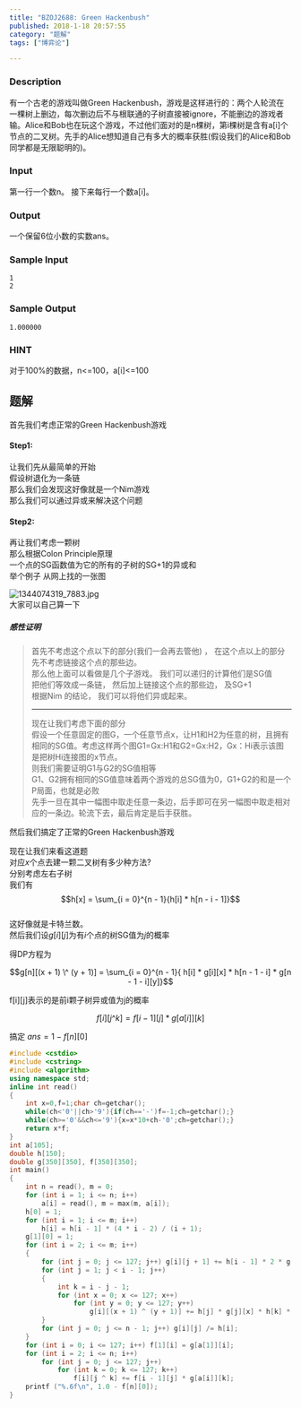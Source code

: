 ```yaml
---
title: "BZOJ2688: Green Hackenbush"
published: 2018-1-18 20:57:55
category: "题解"
tags: ["博弈论"]

---
```


### Description
有一个古老的游戏叫做Green Hackenbush，游戏是这样进行的：两个人轮流在一棵树上删边，每次删边后不与根联通的子树直接被ignore，不能删边的游戏者输。Alice和Bob也在玩这个游戏，不过他们面对的是n棵树，第i棵树是含有a[i]个节点的二叉树。先手的Alice想知道自己有多大的概率获胜(假设我们的Alice和Bob同学都是无限聪明的)。
 
### Input
第一行一个数n。
接下来每行一个数a[i]。
 
### Output
一个保留6位小数的实数ans。
 
### Sample Input
```
1
2
```

### Sample Output
```
1.000000
```

### HINT
对于100%的数据，n<=100，a[i]<=100

## 题解

首先我们考虑正常的Green Hackenbush游戏  

#### Step1:

让我们先从最简单的开始  
假设树退化为一条链  
那么我们会发现这好像就是一个Nim游戏  
那么我们可以通过异或来解决这个问题  

#### Step2:

再让我们考虑一颗树  
那么根据Colon Principle原理  
一个点的SG函数值为它的所有的子树的SG+1的异或和  
举个例子
从网上找的一张图  

![1344074319_7883.jpg](https://i.loli.net/2018/01/18/5a609c4e07868.jpg)  
大家可以自己算一下  

##### 感性证明
> 首先不考虑这个点以下的部分(我们一会再去管他) ， 在这个点以上的部分先不考虑链接这个点的那些边。  
> 那么他上面可以看做是几个子游戏。 我们可以递归的计算他们是SG值  
> 把他们等效成一条链， 然后加上链接这个点的那些边， 及SG+1  
> 根据Nim 的结论， 我们可以将他们异或起来。  
> ****
> 现在让我们考虑下面的部分  
> 假设一个任意固定的图G，一个任意节点x，让H1和H2为任意的树，且拥有相同的SG值。考虑这样两个图G1=Gx:H1和G2=Gx:H2，Gx：Hi表示该图是把树Hi连接图的x节点。   
> 则我们需要证明G1与G2的SG值相等   
> G1、G2拥有相同的SG值意味着两个游戏的总SG值为0，G1+G2的和是一个P局面，也就是必败  
> 先手一旦在其中一幅图中取走任意一条边，后手即可在另一幅图中取走相对应的一条边。轮流下去，最后肯定是后手获胜。

然后我们搞定了正常的Green Hackenbush游戏 

现在让我们来看这道题  
对应$x$个点去建一颗二叉树有多少种方法?  
分别考虑左右子树  
我们有  
$$h[x] = \sum_{i = 0}^{n - 1}{h[i] * h[n - i - 1]}$$  
这好像就是卡特兰数。  
然后我们设$g[i][j]$为有$i$个点的树SG值为$j$的概率  

得DP方程为

$$g[n][(x + 1) \^ (y + 1)] = \sum_{i = 0}^{n - 1}{ h[i] * g[i][x] * h[n - 1 - i] * g[n - 1 - i][y]}$$

f[i][j]表示的是前i颗子树异或值为j的概率

$$f[i][j \^ k]=f[i-1][j] * g[a[i]][k]$$

搞定
$ans = 1-f[n][0]$

```c++
#include <cstdio>
#include <cstring>
#include <algorithm>
using namespace std;
inline int read()
{
    int x=0,f=1;char ch=getchar();
    while(ch<'0'||ch>'9'){if(ch=='-')f=-1;ch=getchar();}
    while(ch>='0'&&ch<='9'){x=x*10+ch-'0';ch=getchar();}
    return x*f;
}
int a[105];
double h[150];
double g[350][350], f[350][350];
int main()
{
    int n = read(), m = 0;
    for (int i = 1; i <= n; i++)
        a[i] = read(), m = max(m, a[i]);
    h[0] = 1;
    for (int i = 1; i <= m; i++)
        h[i] = h[i - 1] * (4 * i - 2) / (i + 1);
    g[1][0] = 1;
    for (int i = 2; i <= m; i++)
    {
        for (int j = 0; j <= 127; j++) g[i][j + 1] += h[i - 1] * 2 * g[i - 1][j];
        for (int j = 1; j < i - 1; j++)
        {
            int k = i - j - 1;
            for (int x = 0; x <= 127; x++)
                for (int y = 0; y <= 127; y++)
                    g[i][(x + 1) ^ (y + 1)] += h[j] * g[j][x] * h[k] * g[k][y];
        }
        for (int j = 0; j <= n - 1; j++) g[i][j] /= h[i];
    }
    for (int i = 0; i <= 127; i++) f[1][i] = g[a[1]][i];
    for (int i = 2; i <= n; i++)
        for (int j = 0; j <= 127; j++)
            for (int k = 0; k <= 127; k++)
                f[i][j ^ k] += f[i - 1][j] * g[a[i]][k];
    printf ("%.6f\n", 1.0 - f[n][0]);
}
```